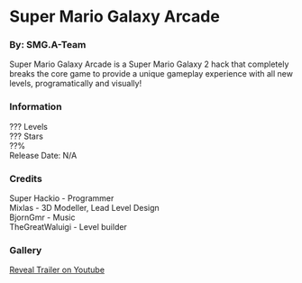 # Super Mario Galaxy Arcade

### By: SMG.A-Team

Super Mario Galaxy Arcade is a Super Mario Galaxy 2 hack that completely breaks the core game to provide a unique gameplay experience with all new levels, programatically and visually!

### Information
??? Levels<br/>
??? Stars<br/>
??%<br/>
Release Date: N/A

### Credits
Super Hackio - Programmer<br/>
Mixlas - 3D Modeller, Lead Level Design<br/>
BjornGmr - Music<br/>
TheGreatWaluigi - Level builder

### Gallery
[Reveal Trailer on Youtube](https://youtu.be/-vzeV11omFg)
